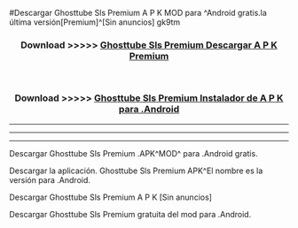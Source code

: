 #Descargar Ghosttube Sls Premium  A P K MOD para ^Android gratis.la última versión[Premium]^[Sin anuncios] gk9tm



<div align="center">
<h3>Download >>>>> <a href="https://es-web.web.app/?es= Ghosttube Sls Premium ">Ghosttube Sls Premium  Descargar A P K Premium</a></h3><br>

<h3>Download >>>>> <a href="https://es-web.web.app/?es= Ghosttube Sls Premium ">Ghosttube Sls Premium  Instalador de A P K para .Android</a></h3>
</div>


----------------------------------------------------------

----------------------------------------------------------

----------------------------------------------------------

Descargar Ghosttube Sls Premium  .APK^MOD^ para .Android gratis.

Descargar la aplicación. Ghosttube Sls Premium  APK^El nombre es la versión para .Android.

Descargar Ghosttube Sls Premium  A P K [Sin anuncios]

Descargar Ghosttube Sls Premium  gratuita del mod para .Android.